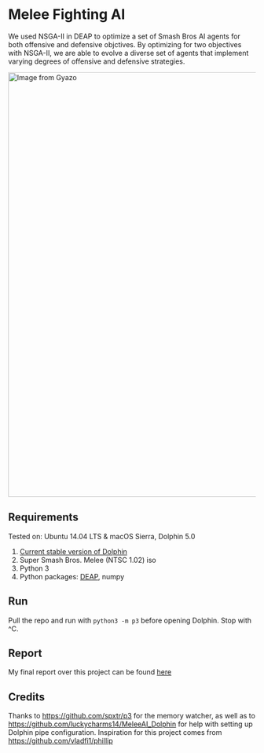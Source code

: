 # Melee Fighting AI
We used NSGA-II in DEAP to optimize a set of Smash Bros AI agents for both offensive and defensive objctives. By optimizing for two objectives with NSGA-II, we are able to evolve a diverse set of agents that implement varying degrees of offensive and defensive strategies.

<a href="https://gyazo.com/d004a1f82a75d73a170e9dfce32f5009"><img src="https://i.gyazo.com/d004a1f82a75d73a170e9dfce32f5009.gif" alt="Image from Gyazo" width="864"/></a>

## Requirements
Tested on: Ubuntu 14.04 LTS & macOS Sierra, Dolphin 5.0

1. [Current stable version of Dolphin](https://wiki.dolphin-emu.org/index.php?title=Building_Dolphin_on_Linux#14.04_LTS)
2. Super Smash Bros. Melee (NTSC 1.02) iso
3. Python 3
4. Python packages: [DEAP](https://github.com/DEAP/deap#installation), numpy

## Run
Pull the repo and run with `python3 -m p3` before opening Dolphin. Stop with ^C.

## Report
My final report over this project can be found [here](https://github.com/FRI-GAMEAI/NSGA-Smash-AI/blob/master/final%20report.pdf)

## Credits
Thanks to https://github.com/spxtr/p3 for the memory watcher, as well as to https://github.com/luckycharms14/MeleeAI_Dolphin for help with setting up Dolphin pipe configuration. Inspiration for this project comes from https://github.com/vladfi1/phillip
